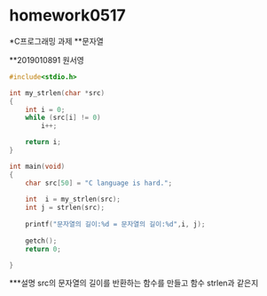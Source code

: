 # homework0517

*C프로그래밍 과제
**문자열

**2019010891 원서영
```C
#include<stdio.h>

int my_strlen(char *src)
{
	int i = 0;
	while (src[i] != 0)
		i++;

	return i;
}

int main(void)
{
	char src[50] = "C language is hard.";
	
	int  i = my_strlen(src);
	int j = strlen(src);
	
	printf("문자열의 길이:%d = 문자열의 길이:%d",i, j);
	
	getch();
	return 0;

}
```
***설명
src의 문자열의 길이를 반환하는 함수를 만들고
함수 strlen과 같은지 
